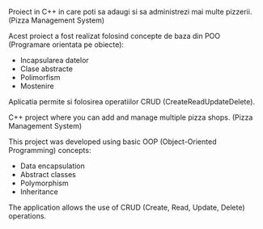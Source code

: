   Proiect in C++ in care poti sa adaugi si sa administrezi mai multe pizzerii. (Pizza Management System)

  Acest proiect a fost realizat folosind concepte de baza din POO (Programare orientata pe obiecte): 
  - Incapsularea datelor
  - Clase abstracte
  - Polimorfism
  - Mostenire
  
  Aplicatia permite si folosirea operatiilor CRUD (CreateReadUpdateDelete).


  
  C++ project where you can add and manage multiple pizza shops. (Pizza Management System)
  
  This project was developed using basic OOP (Object-Oriented Programming) concepts:
  - Data encapsulation
  - Abstract classes
  - Polymorphism
  - Inheritance
  
  The application allows the use of CRUD (Create, Read, Update, Delete) operations.
